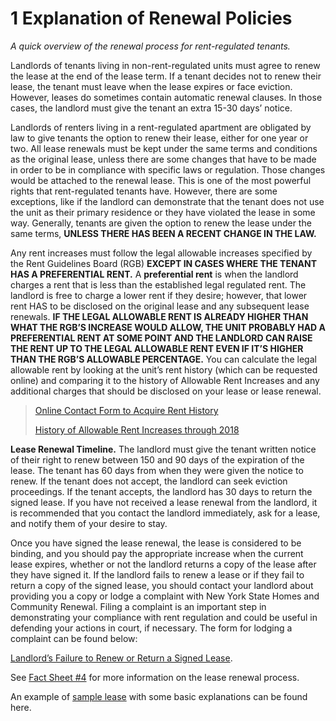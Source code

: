 # 1 Explanation of Renewal Policies
_A quick overview of the renewal process for rent-regulated tenants._

Landlords of tenants living in non-rent-regulated units must agree to renew the lease at the end of the lease term. If a tenant decides not to renew their lease, the tenant must leave when the lease expires or face eviction. However, leases do sometimes contain automatic renewal clauses. In those cases, the landlord must give the tenant an extra 15-30 days’ notice.

Landlords of renters living in a rent-regulated apartment are obligated by law to give tenants the option to renew their lease, either for one year or two. All lease renewals must be kept under the same terms and conditions as the original lease, unless there are some changes that have to be made in order to be in compliance with specific laws or regulation. Those changes would be attached to the renewal lease.  This is one of the most powerful rights that rent-regulated tenants have. However, there are some exceptions, like if the landlord can demonstrate that the tenant does not use the unit as their primary residence or they have violated the lease in some way. Generally, tenants are given the option to renew the lease under the same terms, **UNLESS THERE HAS BEEN A RECENT CHANGE IN THE LAW.**

Any rent increases must follow the legal allowable increases specified by the Rent Guidelines Board (RGB) **EXCEPT IN CASES WHERE THE TENANT HAS A PREFERENTIAL RENT.**  A **preferential rent** is when the landlord charges a rent that is less than the established legal regulated rent. The landlord is free to charge a lower rent if they desire; however, that lower rent HAS to be disclosed on the original lease and any subsequent lease renewals. **IF THE LEGAL ALLOWABLE RENT IS ALREADY HIGHER THAN WHAT THE RGB’S INCREASE WOULD ALLOW, THE UNIT PROBABLY HAD A PREFERENTIAL RENT AT SOME POINT AND THE LANDLORD CAN RAISE THE RENT UP TO THE LEGAL ALLOWABLE RENT EVEN IF IT’S HIGHER THAN THE RGB’S ALLOWABLE PERCENTAGE.** You can calculate the legal allowable rent by looking at the unit’s rent history (which can be requested online) and comparing it to the history of Allowable Rent Increases and any additional charges that should be disclosed on your lease or lease renewal.

> [Online Contact Form to Acquire Rent History](https://portal.hcr.ny.gov/app/ask)
>
> [History of Allowable Rent Increases through 2018](http://www1.nyc.gov/assets/rentguidelinesboard/pdf/guidelines/aptorders2018.pdf)

**Lease Renewal Timeline.**
The landlord must give the tenant written notice of their right to renew between 150 and 90 days of the expiration of the lease. The tenant has 60 days from when they were given the notice to renew. If the tenant does not accept, the landlord can seek eviction proceedings. If the tenant accepts, the landlord has 30 days to return the signed lease.  If you have not received a lease renewal from the landlord, it is recommended that you contact the landlord immediately, ask for a lease, and notify them of your desire to stay.

Once you have signed the lease renewal, the lease is considered to be binding, and you should pay the appropriate increase when the current lease expires, whether or not the landlord returns a copy of the lease after they have signed it. If the landlord fails to renew a lease or if they fail to return a copy of the signed lease, you should contact your landlord about providing you a copy or lodge a complaint with New York State Homes and Community Renewal. Filing a complaint is an important step in demonstrating your compliance with rent regulation and could be useful in defending your actions in court, if necessary.  The form for lodging a complaint can be found below:

[Landlord’s Failure to Renew or Return a Signed Lease](http://www.nyshcr.org/Forms/Rent/ra90.pdf).


See [Fact Sheet #4](http://www.nyshcr.org/Rent/FactSheets/orafac4.pdf) for more information on the lease renewal process.


An example of [sample lease](https://www1.nyc.gov/assets/finance/downloads/pdf/leap/renewal-lease.pdf) with some basic explanations can be found here.

